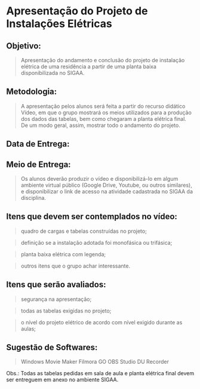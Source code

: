 # Apresentação do Projeto de Instalações Elétricas


## Objetivo: 
>Apresentação do andamento e conclusão do projeto de instalação elétrica de uma residência a partir de uma planta baixa disponibilizada no SIGAA.

## Metodologia: 
>A apresentação pelos alunos será feita a partir do recurso didático Vídeo, em que o grupo mostrará os meios utilizados para a produção dos dados das tabelas, bem como chegaram a planta elétrica final. De um modo geral, assim, mostrar todo o andamento do projeto.

## Data de Entrega: 

## Meio de Entrega: 
>Os alunos deverão produzir o vídeo e disponibilizá-lo em algum ambiente virtual público (Google Drive, Youtube, ou outros similares), e disponibilizar o link de acesso na atividade cadastrada no SIGAA da disciplina.

## Itens que devem ser contemplados no vídeo:
> quadro de cargas e tabelas construídas no projeto;

> definição se a instalação adotada foi monofásica ou trifásica;

> planta baixa elétrica com legenda;

> outros itens que o grupo achar interessante.

## Itens que serão avaliados:
>segurança na apresentação;

>todas as tabelas exigidas no projeto;

>o nível do projeto elétrico de acordo com nível exigido durante as aulas;


## Sugestão de Softwares:
> Windows Movie Maker
> Filmora GO
> OBS Studio
> DU Recorder


Obs.: Todas as tabelas pedidas em sala de aula e planta elétrica final devem ser entreguem em anexo no ambiente SIGAA.
